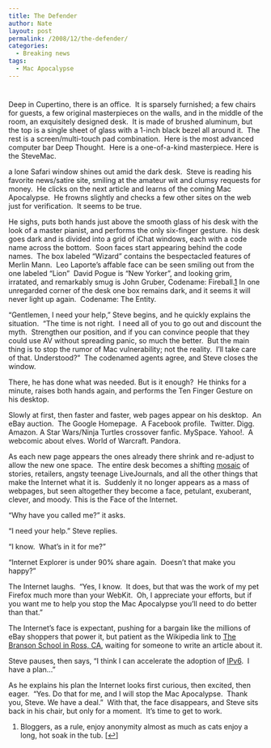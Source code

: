 ```yaml
---
title: The Defender
author: Nate
layout: post
permalink: /2008/12/the-defender/
categories:
  - Breaking news
tags:
  - Mac Apocalypse
---
```

# 

Deep in Cupertino, there is an office.  It is sparsely furnished; a few chairs for guests, a few original masterpieces on the walls, and in the middle of the room, an exquisitely designed desk.  It is made of brushed aluminum, but the top is a single sheet of glass with a 1-inch black bezel all around it.  The rest is a screen/multi-touch pad combination.  Here is the most advanced computer bar Deep Thought.  Here is a one-of-a-kind masterpiece. Here is the SteveMac.

a lone Safari window shines out amid the dark desk.  Steve is reading his favorite news/satire site, smiling at the amateur wit and clumsy requests for money.  He clicks on the next article and learns of the coming Mac Apocalypse.  He frowns slightly and checks a few other sites on the web just for verification.  It seems to be true.

He sighs, puts both hands just above the smooth glass of his desk with the look of a master pianist, and performs the only six-finger gesture.  his desk goes dark and is divided into a grid of iChat windows, each with a code name across the bottom.  Soon faces start appearing behind the code names.  The box labeled “Wizard” contains the bespectacled features of Merlin Mann.  Leo Laporte’s affable face can be seen smiling out from the one labeled “Lion”  David Pogue is “New Yorker”, and looking grim, irratated, and remarkably smug is John Gruber, Codename: Fireball.[1][1] In one unregarded corner of the desk one box remains dark, and it seems it will never light up again.  Codename: The Entity.

 [1]: #footnote_0_247 "Bloggers, as a rule, enjoy anonymity almost as much as cats enjoy a long, hot soak in the tub."

“Gentlemen, I need your help,” Steve begins, and he quickly explains the situation.  “The time is not right.  I need all of you to go out and discount the myth.  Strengthen our position, and if you can convince people that they could use AV without spreading panic, so much the better.  But the main thing is to stop the rumor of Mac vulnerability; not the reality.  I’ll take care of that. Understood?”  The codenamed agents agree, and Steve closes the window.

There, he has done what was needed. But is it enough?  He thinks for a minute, raises both hands again, and performs the Ten Finger Gesture on his desktop.

Slowly at first, then faster and faster, web pages appear on his desktop.  An eBay auction.  The Google Homepage.  A Facebook profile.  Twitter. Digg.  Amazon. A Star Wars/Ninja Turtles crossover fanfic. MySpace. Yahoo!.  A webcomic about elves. World of Warcraft. Pandora.

As each new page appears the ones already there shrink and re-adjust to allow the new one space.  The entire desk becomes a shifting [mosaic][2] of stories, retailers, angsty teenage LiveJournals, and all the other things that make the Internet what it is.  Suddenly it no longer appears as a mass of webpages, but seen altogether they become a face, petulant, exuberant, clever, and moody. This is the Face of the Internet.

 [2]: http://en.wikipedia.org/wiki/Mosaic_(web_browser)

“Why have you called me?” it asks.

“I need your help.” Steve replies.

“I know.  What’s in it for me?”

“Internet Explorer is under 90% share again.  Doesn’t that make you happy?”

The Internet laughs.  “Yes, I know.  It does, but that was the work of my pet Firefox much more than your WebKit.  Oh, I appreciate your efforts, but if you want me to help you stop the Mac Apocalypse you’ll need to do better than that.”

The Internet’s face is expectant, pushing for a bargain like the millions of eBay shoppers that power it, but patient as the Wikipedia link to [The Branson School in Ross, CA][3], waiting for someone to write an article about it.

 [3]: http://en.wikipedia.org/w/index.php?title=The_Branson_School_in_Ross,_CA&action=edit&redlink=1 "The Branson School in Ross, CA (page does not exist)"

Steve pauses, then says, “I think I can accelerate the adoption of [IPv6][4].  I have a plan…”

 [4]: http://en.wikipedia.org/wiki/IPv6

As he explains his plan the Internet looks first curious, then excited, then eager.  “Yes. Do that for me, and I will stop the Mac Apocalypse.  Thank you, Steve. We have a deal.”  With that, the face disappears, and Steve sits back in his chair, but only for a moment.  It’s time to get to work.

1.  Bloggers, as a rule, enjoy anonymity almost as much as cats enjoy a long, hot soak in the tub. [[↩][5]]

 [5]: #identifier_0_247